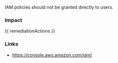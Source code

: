 
IAM policies should not be granted directly to users.

### Impact
<!-- Add Impact here -->

<!-- DO NOT CHANGE -->
{{ remediationActions }}

### Links
- https://console.aws.amazon.com/iam/


